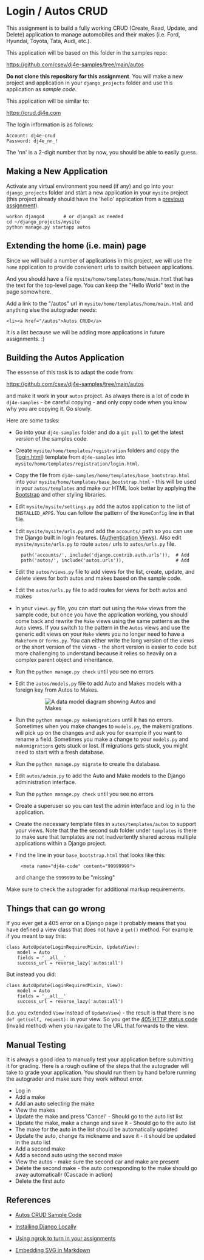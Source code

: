 Login / Autos CRUD
==================

This assignment is to build a fully working CRUD (Create, Read, Update, and Delete)
application to manage automobiles and their makes (i.e. Ford, Hyundai, Toyota,
Tata, Audi, etc.).

This application will be based on this folder in the samples repo:

https://github.com/csev/dj4e-samples/tree/main/autos

**Do not clone this repository for this assignment**.  You will make a new
project and application in your `django_projects` folder and use this application
as *sample code*.

This application will be similar to:

https://crud.dj4e.com

The login information is as follows:

    Account: dj4e-crud
    Password: dj4e_nn_!

The 'nn' is a 2-digit number that by now, you should be able to easily guess.

Making a New Application
------------------------

Activate any virtual environment you need (if any) and go into your `django_projects` folder
and start a new application in your `mysite` project (this project already should have the 'hello'
application from a
<a href="dj4e_hello.md">previous assignment</a>).

    workon django4       # or django3 as needed
    cd ~/django_projects/mysite
    python manage.py startapp autos

Extending the home (i.e. main) page
-----------------------------------

Since we will build a number of applications in this project, we will use the `home`
application to provide convienent urls to switch between applications.

And you should have a file `mysite/home/templates/home/main.html` that has the text for the top-level page.
You can keep the "Hello World" text in the page somewhere.

Add a link to the "/autos" url in `mysite/home/templates/home/main.html` and anything else the autograder needs:

    <li><a href="/autos">Autos CRUD</a>

It is a list because we will be adding more applications in future assignments. :)

Building the Autos Application
------------------------------

The essense of this task is to adapt the code from:

https://github.com/csev/dj4e-samples/tree/main/autos

and make it work in your `autos` project.  As always there is a lot of code in `dj4e-samples` - be careful
copying - and only copy code when you know why you are copying it.  Go slowly.

Here are some tasks:

* Go into your `dj4e-samples` folder and do a `git pull` to get the latest version of the samples code.

* Create `mysite/home/templates/registration` folders and copy the
(<a href="https://github.com/csev/dj4e-samples/blob/main/home/templates/registration/login.html" target="_blank">login.html</a>) template from `dj4e-samples` into `mysite/home/templates/registration/login.html`.

* Copy the file from `dj4e-samples/home/templates/base_bootstrap.html` into
your `mysite/home/templates/base_bootstrap.html` - this will be used in your `autos/templates` and make our HTML look
better by applying the <a href="https://getbootstrap.com/docs/4.0/" target="_blank">Bootstrap</a>
and other styling libraries.

* Edit `mysite/mysite/settings.py` add the autos application to the list of `INSTALLED_APPS`.
You can follow the pattern of the `HomeConfig` line in that file.

* Edit `mysite/mysite/urls.py` and
add the `accounts/` path so you can use the Django built in login features.
(<a href="https://docs.djangoproject.com/en/4.0/topics/auth/default/#module-django.contrib.auth.views" target="_blank">Authentication Views</a>).
Also edit `mysite/mysite/urls.py` to route `autos/` urls to `autos/urls.py` file.

        path('accounts/', include('django.contrib.auth.urls')),  # Add
        path('autos/', include('autos.urls')),                   # Add

* Edit the `autos/views.py` file to add views for the list, create, update, and delete views for both autos and makes based on the sample code.

* Edit the `autos/urls.py` file to add routes for views for both autos and makes

* In your `views.py` file, you can start out using the `Make` views from the sample code, but once you
have the application working, you should come back and rewrite the `Make` views using the same patterns as the `Auto` views.
If you switch to the pattern in the `Autos` views and use the generic edit views on your `Make` views you no longer need to
have a `MakeForm` or `forms.py`.   You can either write the long version of the views or the short version of the views - the
short version is easier to code but more challenging to understand because it relies so heavily on a complex parent object
and inheritance.

* Run the `python manage.py check` until you see no errors

* Edit the `autos/models.py` file to add Auto and Makes models with a foreign
key from Autos to Makes.

<img src="svg/auto_model.svg" alt="A data model diagram showing Autos and Makes" style="display: block; margin-left: auto; margin-right: auto;align: center; max-width: 300px;">

* Run the `python manage.py makemigrations` until it has no errors.  Sometimes
when you make changes to `models.py`, the makemigrations will pick
up on the changes and ask you for example if you want to rename a field.
Sometimes you make a change to your `models.py` and `makemigrations`
gets stuck or lost.  If migrations gets stuck, you might need to start
with a fresh database.

* Run the `python manage.py migrate` to create the database.

* Edit `autos/admin.py` to add the Auto and Make models to the Django administration interface.

* Run the `python manage.py check` until you see no errors

* Create a superuser so you can test the admin interface
and log in to the application.

* Create the necessary template files in `autos/templates/autos` to support your views.
Note that the the second sub folder under `templates` is there to
make sure that templates are not inadvertently shared across multiple applications within a Django project.

* Find the line in your `base_bootstrap.html` that looks like this:

        <meta name="dj4e-code" content="99999999">

   and change the `9999999`  to be "<span id="dj4e-code">missing</span>"

Make sure to check the autograder for additional markup requirements.

Things that can go wrong
------------------------

If you ever get a 405 error on a Django page it probably means that you
have defined a view class that does not have a `get()` method.
For example if you meant to say this:

    class AutoUpdate(LoginRequiredMixin, UpdateView):
        model = Auto
        fields = '__all__'
        success_url = reverse_lazy('autos:all')

But instead you did:

    class AutoUpdate(LoginRequiredMixin, View):
        model = Auto
        fields = '__all__'
        success_url = reverse_lazy('autos:all')

(i.e. you extended `View` instead of `UpdateView`) - the result is that there
is no `def get(self, request):` in your view.
So you get the
<a href="https://en.wikipedia.org/wiki/List_of_HTTP_status_codes#4xx_Client_errors" target="_blank">405 HTTP status code</a> (invalid method)
when you navigate to the URL that forwards to the view.

Manual Testing
--------------

It is always a good idea to manually test your application before submitting it for grading.  Here
is a rough outline of the steps that the autograder will take to grade your application.  You should
run them by hand before running the autograder and make sure they work without error.

* Log in
* Add a make
* Add an auto selecting the make
* View the makes
* Update the make and press 'Cancel' -  Should go to the auto list list
* Update the make, make a change and save it - Should go to the auto list
* The make for the auto in the list should be automatically updated
* Update the auto, change its nickname and save it - it should be updated in the auto list
* Add a second make
* Add a second auto using the second make
* View the autos - make sure the second car and make are present
* Delete the second make - the auto corresponding to the make should go away automaticallr (Cascade in action)
* Delete the first auto

References
----------

* <a href="https://github.com/csev/dj4e-samples/tree/main/autos" target="_blank">Autos CRUD Sample Code</a>

* <a href="dj4e_install.md" target="_blank">Installing Django Locally</a>

* <a href="../ngrok" target="_blank">Using ngrok to turn in your assignments</a>

* <a href="https://stackoverflow.com/questions/13808020/include-an-svg-hosted-on-github-in-markdown" target="_blank">Embedding SVG in Markdown</a>

<script>
var d= new Date();
var code = "42"+((Math.floor(d.getTime()/1234567)*123456)+42)
document.getElementById("dj4e-code").innerHTML = code;
</script>
